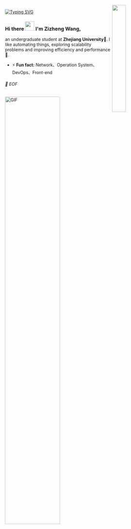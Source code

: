 <img align="right" src="https://media.giphy.com/media/6yU7IF9L3950A/giphy.gif" width="30%">

[![Typing SVG](https://readme-typing-svg.demolab.com?font=Fira+Code&size=30&pause=1000&color=000000&vCenter=true&width=435&height=30&lines=%3E%3E%3E+print(profile))](https://git.io/typing-svg)

### Hi there <img src="https://raw.githubusercontent.com/iampavangandhi/iampavangandhi/master/gifs/Hi.gif" width="30px"> I'm Zizheng Wang,
an undergraduate student at **Zhejiang University**📖. I like automating things, exploring scalability problems and improving efficiency and performance🚀. 
- ⚡ **Fun fact:** Network、Operation System、DevOps、Front-end


###### 💾 EOF

<img align="left" alt="GIF" src="https://media.giphy.com/media/13HgwGsXF0aiGY/giphy.gif" width="60%"/> 






